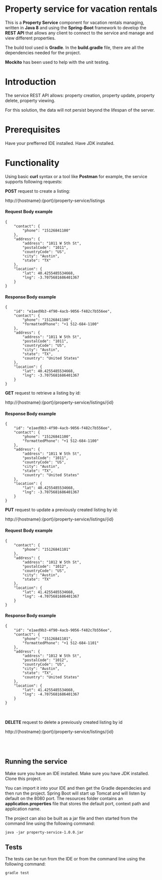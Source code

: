# Property service for vacation rentals #

This is a **Property Service** component for vacation rentals managing, written in **Java 8** and using the **Spring-Boot** framework to develop the **REST API** that allows any client to connect to the service and manage and view different properties.

The build tool used is **Gradle**. In the **build.gradle** file, there are all the dependencies needed for the project.

**Mockito** has been used to help with the unit testing.

# Introduction #

The service REST API allows: property creation, property update, property delete, property viewing.

For this solution, the data will not persist beyond the lifespan of the server.

# Prerequisites #

Have your prefferred IDE installed.
Have JDK installed.

# Functionality #

Using basic **curl** syntax or a tool like **Postman** for example, the service supports following requests:

**POST** request to create a listing:

http://{hostname}:{port}/property-service/listings

#### Request Body example
	{
		"contact": {
			"phone": "15126841100"
		},
		"address": {
			"address": "1011 W 5th St",
			"postalCode": "1011",
			"countryCode": "US",
			"city": "Austin",
			"state": "TX"
		},
		"location": {
			"lat": 40.4255485534668,
			"lng": -3.7075681686401367
		}
	}

#### Response Body example
	{
		"id": "e1aed9b3-4f90-4acb-9056-f482c7b556ee",
		"contact": {
			"phone": "15126841100",
			"formattedPhone": "+1 512-684-1100"
		},
		"address": {
			"address": "1011 W 5th St",
			"postalCode": "1011",
			"countryCode": "US",
			"city": "Austin",
			"state": "TX",
			"country": "United States"
		},
		"location": {
			"lat": 40.4255485534668,
			"lng": -3.7075681686401367
		}
	}


**GET** request to retrieve a listing by id:

http://{hostname}:{port}/property-service/listings/{id}

#### Response Body example
	{
		"id": "e1aed9b3-4f90-4acb-9056-f482c7b556ee",
		"contact": {
			"phone": "15126841100",
			"formattedPhone": "+1 512-684-1100"
		},
		"address": {
			"address": "1011 W 5th St",
			"postalCode": "1011",
			"countryCode": "US",
			"city": "Austin",
			"state": "TX",
			"country": "United States"
		},
		"location": {
			"lat": 40.4255485534668,
			"lng": -3.7075681686401367
		}
	}


**PUT** request to update a previously created listing by id:

http://{hostname}:{port}/property-service/listings/{id}

#### Request Body example
	{
		"contact": {
			"phone": "15126841101"
		},
		"address": {
			"address": "1012 W 5th St",
			"postalCode": "1012",
			"countryCode": "US",
			"city": "Austin",
			"state": "TX"
		},
		"location": {
			"lat": 41.4255485534668,
			"lng": -4.7075681686401367
		}
	}

#### Response Body example
	{
		"id": "e1aed9b3-4f90-4acb-9056-f482c7b556ee",
		"contact": {
			"phone": "15126841101",
			"formattedPhone": "+1 512-684-1101"
		},
		"address": {
			"address": "1012 W 5th St",
			"postalCode": "1012",
			"countryCode": "US",
			"city": "Austin",
			"state": "TX",
			"country": "United States"
		},
		"location": {
			"lat": 41.4255485534668,
			"lng": -4.7075681686401367
		}
	}

<br /><br />
**DELETE** request to delete a previously created listing by id

http://{hostname}:{port}/property-service/listings/{id}

<br /><br />


## Running the service

Make sure you have an IDE installed.
Make sure you have JDK installed.
Clone this project.

You can import it into your IDE and then get the Gradle dependecies and then run the project. Spring Boot will start up Tomcat and will listen by default on the 8080 port. The resources folder contains an **application.properties** file that stores the default port, context path and application name.

The project can also be built as a jar file and then started from the command line using the following command:

	java -jar property-service-1.0.0.jar


## Tests

The tests can be run from the IDE or from the command line using the following command:

	gradle test

